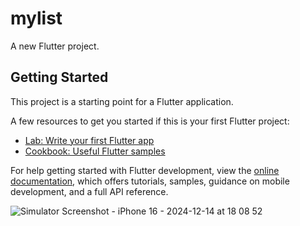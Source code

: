# mylist

A new Flutter project.

## Getting Started

This project is a starting point for a Flutter application.

A few resources to get you started if this is your first Flutter project:

- [Lab: Write your first Flutter app](https://docs.flutter.dev/get-started/codelab)
- [Cookbook: Useful Flutter samples](https://docs.flutter.dev/cookbook)

For help getting started with Flutter development, view the
[online documentation](https://docs.flutter.dev/), which offers tutorials,
samples, guidance on mobile development, and a full API reference.


![Simulator Screenshot - iPhone 16 - 2024-12-14 at 18 08 52](https://github.com/user-attachments/assets/114c45a8-cf2b-4fc2-bbf3-5e8401b8cf29)
